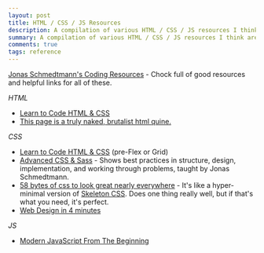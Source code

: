 ```yaml
---
layout: post
title: HTML / CSS / JS Resources
description: A compilation of various HTML / CSS / JS resources I think are rad, compelling, or helpful.
summary: A compilation of various HTML / CSS / JS resources I think are rad, compelling, or helpful.
comments: true
tags: reference
---
```


[Jonas Schmedtmann's Coding Resources](http://codingheroes.io/resources/) - Chock full of good resources and helpful links for all of these.

*HTML*

* [Learn to Code HTML & CSS](https://learn.shayhowe.com/html-css/)
* [This page is a truly naked, brutalist html quine.](https://secretgeek.github.io/html_wysiwyg/html.html)

*CSS*

* [Learn to Code HTML & CSS](https://learn.shayhowe.com/html-css/) (pre-Flex or Grid)
* [Advanced CSS & Sass](https://www.udemy.com/course/advanced-css-and-sass/) - Shows best practices in structure, design, implementation, and working through problems, taught by Jonas Schmedtmann.
* [58 bytes of css to look great nearly everywhere](https://jrl.ninja/etc/1/) - It's like a hyper-minimal version of [Skeleton CSS](http://getskeleton.com/). Does one thing really well, but if that's what you need, it's perfect.
* [Web Design in 4 minutes](https://jgthms.com/web-design-in-4-minutes/)

*JS*

* [Modern JavaScript From The Beginning](https://www.udemy.com/course/modern-javascript-from-the-beginning/)


<!-- - _202XXXXX: Update format_ -->